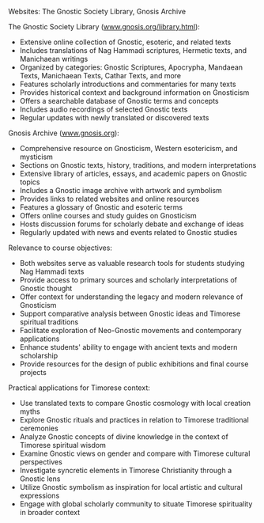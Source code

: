Websites: The Gnostic Society Library, Gnosis Archive

The Gnostic Society Library (www.gnosis.org/library.html):
- Extensive online collection of Gnostic, esoteric, and related texts
- Includes translations of Nag Hammadi scriptures, Hermetic texts, and Manichaean writings
- Organized by categories: Gnostic Scriptures, Apocrypha, Mandaean Texts, Manichaean Texts, Cathar Texts, and more
- Features scholarly introductions and commentaries for many texts
- Provides historical context and background information on Gnosticism
- Offers a searchable database of Gnostic terms and concepts
- Includes audio recordings of selected Gnostic texts
- Regular updates with newly translated or discovered texts

Gnosis Archive (www.gnosis.org):
- Comprehensive resource on Gnosticism, Western esotericism, and mysticism
- Sections on Gnostic texts, history, traditions, and modern interpretations
- Extensive library of articles, essays, and academic papers on Gnostic topics
- Includes a Gnostic image archive with artwork and symbolism
- Provides links to related websites and online resources
- Features a glossary of Gnostic and esoteric terms
- Offers online courses and study guides on Gnosticism
- Hosts discussion forums for scholarly debate and exchange of ideas
- Regularly updated with news and events related to Gnostic studies

Relevance to course objectives:
- Both websites serve as valuable research tools for students studying Nag Hammadi texts
- Provide access to primary sources and scholarly interpretations of Gnostic thought
- Offer context for understanding the legacy and modern relevance of Gnosticism
- Support comparative analysis between Gnostic ideas and Timorese spiritual traditions
- Facilitate exploration of Neo-Gnostic movements and contemporary applications
- Enhance students' ability to engage with ancient texts and modern scholarship
- Provide resources for the design of public exhibitions and final course projects

Practical applications for Timorese context:
- Use translated texts to compare Gnostic cosmology with local creation myths
- Explore Gnostic rituals and practices in relation to Timorese traditional ceremonies
- Analyze Gnostic concepts of divine knowledge in the context of Timorese spiritual wisdom
- Examine Gnostic views on gender and compare with Timorese cultural perspectives
- Investigate syncretic elements in Timorese Christianity through a Gnostic lens
- Utilize Gnostic symbolism as inspiration for local artistic and cultural expressions
- Engage with global scholarly community to situate Timorese spirituality in broader context